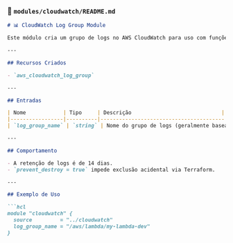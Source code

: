 ### 📄 `modules/cloudwatch/README.md`

```markdown
# 📊 CloudWatch Log Group Module

Este módulo cria um grupo de logs no AWS CloudWatch para uso com funções Lambda.

---

## Recursos Criados

- `aws_cloudwatch_log_group`

---

## Entradas

| Nome            | Tipo     | Descrição                             |
|-----------------|----------|----------------------------------------|
| `log_group_name` | `string` | Nome do grupo de logs (geralmente baseado no nome da Lambda) |

---

## Comportamento

- A retenção de logs é de 14 dias.
- `prevent_destroy = true` impede exclusão acidental via Terraform.

---

## Exemplo de Uso

```hcl
module "cloudwatch" {
  source         = "../cloudwatch"
  log_group_name = "/aws/lambda/my-lambda-dev"
}
